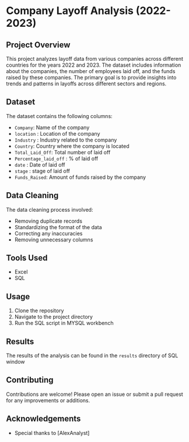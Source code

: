 # Company Layoff Analysis (2022-2023)

## Project Overview

This project analyzes layoff data from various companies across different countries for the years 2022 and 2023. The dataset includes information about the companies, the number of employees laid off, and the funds raised by these companies. The primary goal is to provide insights into trends and patterns in layoffs across different sectors and regions.

## Dataset

The dataset contains the following columns:
- `Company`: Name of the company
- `location` : Location of the company
- `Industry` : Industry related to the company
- `Country`: Country where the company is located
- `Total_Laid_Off`: Total number of laid off
- `Percentage_laid_off` : % of laid off
- `date` : Date of laid off
- `stage` : stage of laid off
- `Funds_Raised`: Amount of funds raised by the company

## Data Cleaning

The data cleaning process involved:
- Removing duplicate records
- Standardizing the format of the data
- Correcting any inaccuracies
- Removing unnecessary columns

## Tools Used

- Excel
- SQL

## Usage

1. Clone the repository
2. Navigate to the project directory
3. Run the SQL script in MYSQL workbench

## Results

The results of the analysis can be found in the `results` directory of SQL window
## Contributing

Contributions are welcome! Please open an issue or submit a pull request for any improvements or additions.

## Acknowledgements

- Special thanks to [AlexAnalyst]
